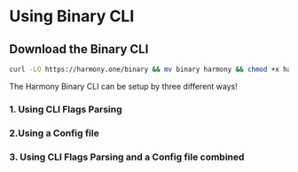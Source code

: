 # Using Binary CLI

## Download the Binary CLI

```bash
curl -LO https://harmony.one/binary && mv binary harmony && chmod +x harmony
```

The Harmony Binary CLI can be setup by three different ways!

### 1. Using CLI Flags Parsing

### 2.Using a Config file

### 3. Using CLI Flags Parsing and a Config file combined

